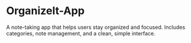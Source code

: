 # Organizelt-App
A note-taking app that helps users stay organized and focused. Includes categories, note management, and a clean, simple interface.
